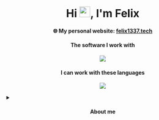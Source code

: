 <h1 align="center">Hi <img src="https://media.giphy.com/media/hvRJCLFzcasrR4ia7z/giphy.gif" width="28">, I'm Felix</h1>

<h4 align="center">🌐 My personal website: <a href="https://felix1337.tech" target="_blank">felix1337.tech</a></h4>

<h4 align="center">The software I work with</h4>
<p align="center">
  <a href="https://skillicons.dev">
    <img src="https://skillicons.dev/icons?i=github,idea,visualstudio,wordpress" />
  </a>
</p>

<h4 align="center">I can work with these languages</h4>
<p align="center">
  <a href="https://skillicons.dev">
    <img src="https://skillicons.dev/icons?i=java,kotlin,react,javascript,typescript,php" />
  </a>
</p>

<details>
  <summary>
    <h4 align="center">About me</h4>
  </summary>
  <p align="center">
    <h5>I've been working in Java for over three years, I'm just finishing high school and I'm a big fan of chess (even though I'm terrible at it).</h5>
  </p>
</details>
